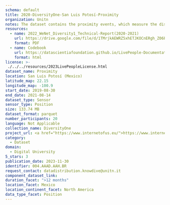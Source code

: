 ```yaml
---
schema: default
title: 2020-DiversityOne-San Luis Potosí-Proximity
organization: Unitn
notes: The dataset contains the proximity events, which measure the distance between the user's head and the phone, depending on the phone it may be measured in centimeters (i.e., the absolute distance) or as labels (e.g., 'near', 'far'). It is part of Wenet Diversity 1 data collection, which contains data about the everyday life activities of students coming from 8 different universities located in China, Denmark, India, Italy, Mexico, Mongolia, Paraguay and UK. The data were collected via questionnaires, data coming from 27 smartphone sensors associated to thousand self-reported annotations over a period of 4 weeks.
resources:
  - name: 2022_WeNet_Diversity1_Technical-Report(2020-2021)
    url: https://drive.google.com/file/d/1TMrjkAEWRZ5xhETJKOCnERgh_Z06PO2E/view?usp=drive_link
    format: PDF
  - name: Codebook
    url: https://datascientiafoundation.github.io/LivePeople-Documentation/codebooks/2020_DV1_San-Luis-Potosi_proximity.html
    format: html
license: >-
 ./../../resources/2023LivePeopleLicense.html
dataset_name: Proximity
location: San Luis Potosí (Mexico)
latitude_map: 22.15
longitude_map: -100.9
start_date: 2019-08-30
end_date: 2021-08-14
dataset_type: Sensor
sensor_type: Position
size: 133.74 MB
dataset_format: parquet
number_participants: 20
language: Not Applicable
collection_name: DiversityOne
project_url: <a href="https://www.internetofus.eu/">https://www.internetofus.eu/</a>
category: 
  - Dataset
domain: 
  - Digital University
5_stars: 3
publication_date: 2023-11-30
identifier: 004.AAAD.AAH.BR
request_contact: datadistribution.knowdive@unitn.it
component_dataset_link: 
duration_facet: ">12 months"
location_facet: Mexico
location_continent_facet: North America
data_type_facet: Position
---
```

